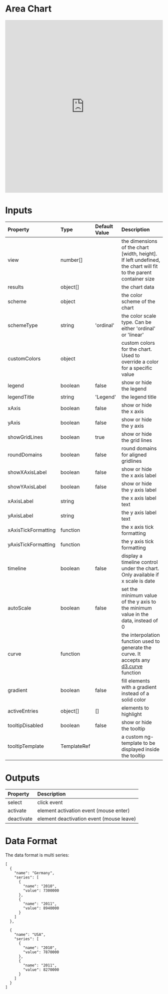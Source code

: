 # Area Chart

<iframe width="100%" height="550" frameborder="0" src="https://embed.plnkr.co/6HkONlHQ7pGHTgapt6vx?show=preview">
</iframe>

# Inputs

| Property            | Type        | Default Value | Description                                                                                                                      |
|:--------------------|:------------|:--------------|:---------------------------------------------------------------------------------------------------------------------------------|
| view                | number[]    |               | the dimensions of the chart [width, height]. If left undefined, the chart will fit to the parent container size                  |
| results             | object[]    |               | the chart data                                                                                                                   |
| scheme              | object      |               | the color scheme of the chart                                                                                                    |
| schemeType          | string      | 'ordinal'     | the color scale type. Can be either 'ordinal' or 'linear'                                                                        |
| customColors        | object      |               | custom colors for the chart. Used to override a color for a specific value                                                       |
| legend              | boolean     | false         | show or hide the legend                                                                                                          |
| legendTitle         | string      | 'Legend'      | the legend title                                                                                                                 |
| xAxis               | boolean     | false         | show or hide the x axis                                                                                                          |
| yAxis               | boolean     | false         | show or hide the y axis                                                                                                          |
| showGridLines       | boolean     | true          | show or hide the grid lines                                                                                                      |
| roundDomains        | boolean     | false         | round domains for aligned gridlines                                                                                              |
| showXAxisLabel      | boolean     | false         | show or hide the x axis label                                                                                                    |
| showYAxisLabel      | boolean     | false         | show or hide the y axis label                                                                                                    |
| xAxisLabel          | string      |               | the x axis label text                                                                                                            |
| yAxisLabel          | string      |               | the y axis label text                                                                                                            |
| xAxisTickFormatting | function    |               | the x axis tick formatting                                                                                                       |
| yAxisTickFormatting | function    |               | the y axis tick formatting                                                                                                       |
| timeline            | boolean     | false         | display a timeline control under the chart. Only available if x scale is date                                                    |
| autoScale           | boolean     | false         | set the minimum value of the y axis to the minimum value in the data, instead of 0                                               |
| curve               | function    |               | the interpolation function used to generate the curve. It accepts any [d3.curve](https://github.com/d3/d3-shape#curves) function |
| gradient            | boolean     | false         | fill elements with a gradient instead of a solid color                                                                           |
| activeEntries       | object[]    | []            | elements to highlight                                                                                                            |
| tooltipDisabled     | boolean     | false         | show or hide the tooltip                                                                                                         |
| tooltipTemplate     | TemplateRef |               | a custom ng-template to be displayed inside the tooltip                                                                          |

# Outputs

| Property   | Description                              |
|:-----------|:-----------------------------------------|
| select     | click event                              |
| activate   | element activation event (mouse enter)   |
| deactivate | element deactivation event (mouse leave) |

# Data Format

The data format is multi series:

```
[
  {
    "name": "Germany",
    "series": [
      {
        "name": "2010",
        "value": 7300000
      },
      {
        "name": "2011",
        "value": 8940000
      }
    ]
  },

  {
    "name": "USA",
    "series": [
      {
        "name": "2010",
        "value": 7870000
      },
      {
        "name": "2011",
        "value": 8270000
      }
    ]
  }
]
```
